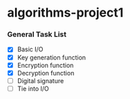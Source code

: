 # algorithms-project1

### General Task List

- [x] Basic I/O
- [x] Key generation function
- [x] Encryption function
- [x] Decryption function
- [ ] Digital signature
- [ ] Tie into I/O
